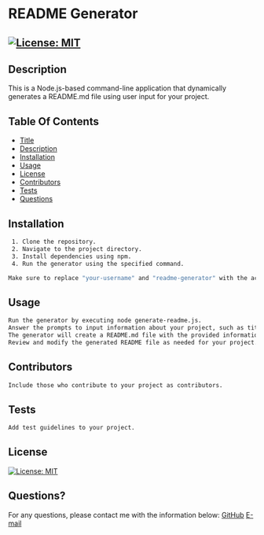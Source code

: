 # README Generator   
  ## [![License: MIT](https://img.shields.io/badge/License-MIT-brightgreen.svg)](https://opensource.org/licenses/MIT)



## Description
This is a Node.js-based command-line application that dynamically generates a README.md file using user input for your project.


## Table Of Contents
- [Title](#title)   
- [Description](#description)
- [Installation](#installation)
- [Usage](#usage)
- [License](#license)
- [Contributors](#contributor)
- [Tests](#test)
- [Questions](#questions)


## Installation

```bash
 1. Clone the repository.
 2. Navigate to the project directory.
 3. Install dependencies using npm.
 4. Run the generator using the specified command.

Make sure to replace "your-username" and "readme-generator" with the actual GitHub username and repository name where your README generator is hosted.
```

## Usage

```bash
Run the generator by executing node generate-readme.js.
Answer the prompts to input information about your project, such as title, description, and license.
The generator will create a README.md file with the provided information.
Review and modify the generated README file as needed for your project.
```

## Contributors

```bash
Include those who contribute to your project as contributors.
```

## Tests

```bash
Add test guidelines to your project.
```

## License

[![License: MIT](https://img.shields.io/badge/License-MIT-brightgreen.svg)](https://opensource.org/licenses/MIT)



## Questions?
For any questions, please contact me with the information below:
[GitHub](https://github.com/udani521)
[E-mail](mailto:mymail@gmail.com)
